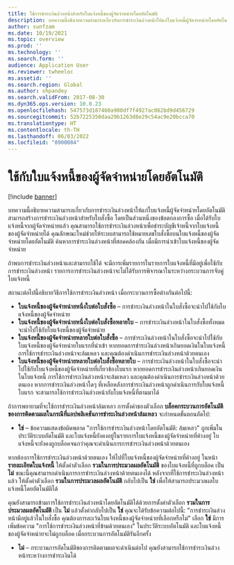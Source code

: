 ```yaml
---
title: ใช้การชำระเงินล่วงหน้าสำหรับใบแจ้งหนี้ของผู้จัดจำหน่ายโดยอัตโนมัติ
description: บทความนี้อธิบายความสามารถเกี่ยวกับการชำระเงินล่วงหน้าให้แก่ใบแจ้งหนี้ผู้จัดจำหน่ายโดยอัตโนมัติ
author: sunfzam
ms.date: 10/19/2021
ms.topic: overview
ms.prod: ''
ms.technology: ''
ms.search.form: ''
audience: Application User
ms.reviewer: twheeloc
ms.assetid: ''
ms.search.region: Global
ms.author: shpandey
ms.search.validFrom: 2017-08-30
ms.dyn365.ops.version: 10.0.23
ms.openlocfilehash: 547573d187460a900df7f4927ac062bd9d456729
ms.sourcegitcommit: 52b7225350daa29b1263d8e29c54ac9e20bcca70
ms.translationtype: HT
ms.contentlocale: th-TH
ms.lasthandoff: 06/03/2022
ms.locfileid: "8900084"
---
```

# <a name="automatically-apply-to-vendor-invoices"></a>ใช้กับใบแจ้งหนี้ของผู้จัดจำหน่ายโดยอัตโนมัติ

[!include [banner](../includes/banner.md)]

บทความนี้อธิบายความสามารถเกี่ยวกับการชำระเงินล่วงหน้าให้แก่ใบแจ้งหนี้ผู้จัดจำหน่ายโดยอัตโนมัติ สามารถสร้างการชำระเงินล่วงหน้าสำหรับใบสั่งซื้อ โดยเป็นส่วนหนึ่งของข้อตกลงการซื้อ เมื่อได้รับใบแจ้งหนี้จากผู้จัดจำหน่ายแล้ว คุณสามารถใช้การชําระเงินล่วงหน้าเพื่อชําระบัญชีเจ้าหนี้จากใบแจ้งหนี้ของผู้จัดจำหน่ายได้ คุณลักษณะใหม่ช่วยให้ระบบสามารถใช้หมายเลขใบสั่งซื้อบนใบแจ้งหนี้ของผู้จัดจำหน่ายโดยอัตโนมัติ ค้นหาการชำระเงินล่วงหน้าที่สอดคล้องกัน เมื่อมีการนําเข้าใบแจ้งหนี้ของผู้จัดจำหน่าย

ถ้าพบการชำระเงินล่วงหน้าและสามารถใช้ได้ จะมีการเพิ่มรายการในรายการใบแจ้งหนี้ที่มีอยู่เพื่อใช้กับการชำระเงินล่วงหน้า รายการการชำระเงินล่วงหน้าจะไม่ได้รับการพิจารณาในระหว่างกระบวนการจับคู่ใบแจ้งหนี้

สถานะต่อไปนี้อธิบายวิธีการใช้การชำระเงินล่วงหน้า เมื่อกระบวนการซื้อต่างกันต่อไปนี้:

- **ใบแจ้งหนี้ของผู้จัดจำหน่ายหนึ่งใบต่อใบสั่งซื้อ** – การชำระเงินล่วงหน้าในใบสั่งซื้อจะนำไปใช้กับใบแจ้งหนี้ของผู้จัดจำหน่าย
- **ใบแจ้งหนี้ของผู้จัดจำหน่ายหนึ่งใบต่อใบสั่งซื้อหลายใบ** – การชำระเงินล่วงหน้าในใบสั่งซื้อทั้งหมดจะนำไปใช้กับใบแจ้งหนี้ของผู้จัดจำหน่าย
- **ใบแจ้งหนี้ของผู้จัดจำหน่ายหลายใบต่อใบสั่งซื้อ** – การชำระเงินล่วงหน้าในใบสั่งซื้อจะนำไปใช้กับใบแจ้งหนี้ของผู้จัดจำหน่ายใบแรกที่นำเข้า หากยอดการชำระเงินล่วงหน้าเกินยอดเงินในใบแจ้งหนี้ การใช้การชำระเงินล่วงหน้าจะล้มเหลว และคุณต้องดำเนินการชำระเงินล่วงหน้าด้วยตนเอง
- **ใบแจ้งหนี้ของผู้จัดจำหน่ายหลายใบต่อใบสั่งซื้อหลายใบ** – การชำระเงินล่วงหน้าในใบสั่งซื้อจะนำไปใช้กับใบแจ้งหนี้ของผู้จัดจำหน่ายที่เกี่ยวข้องใบแรก หากยอดการชำระเงินล่วงหน้าเกินยอดเงินในใบแจ้งหนี้ การใช้การชำระเงินล่วงหน้าจะล้มเหลว และคุณต้องดำเนินการชำระเงินล่วงหน้าด้วยตนเอง หากการชำระเงินล่วงหน้าใดๆ ที่เหลือหลังการชำระเงินล่วงหน้าถูกดำเนินการกับใบแจ้งหนี้ใบแรก จะสามารถใช้การชำระเงินล่วงหน้ากับใบแจ้งหนี้ที่ตามมาได้

ถ้าการพยายามที่จะใช้การชำระเงินล่วงหน้าล้มเหลว การตั้งค่าของตัวเลือก **บล็อคกระบวนการอัตโนมัติของการติดตามผลในกรณีที่แอปพลิเคชันการชำระเงินล่วงหน้าล้มเหลว** จะกำหนดขั้นตอนถัดไป:

- **ใช่** – ข้อความแสดงข้อผิดพลาด "การใช้การชำระเงินล่วงหน้าโดยอัตโนมัติ: ล้มเหลว" ถูกเพิ่มในประวัติระบบอัตโนมัติ และใบแจ้งหนี้ยังคงอยู่ในรายการใบแจ้งหนี้ของผู้จัดจำหน่ายที่ค้างอยู่ ใบแจ้งหนี้จะยังคงถูกบล็อคจนกว่าคุณจะดำเนินการการชำระเงินล่วงหน้าด้วยตนเอง

หากต้องการใช้การชำระเงินล่วงหน้าด้วยตนเอง ให้ไปที่ใบแจ้งหนี้ของผู้จัดจำหน่ายที่ค้างอยู่ ในหน้า **รายละเอียดใบแจ้งหนี้** ให้ตั้งค่าตัวเลือก **รวมในการประมวลผลอัตโนมัติ** ของใบแจ้งหนี้ที่ถูกบล็อค เป็น **ไม่** ขณะนี้คุณสามารถดำเนินการการชำระเงินล่วงหน้าด้วยตนเองได้ หลังจากที่ใช้การชำระเงินล่วงหน้าแล้ว ให้ตั้งค่าตัวเลือก **รวมในการประมวลผลอัตโนมัติ** กลับไปเป็น **ใช่** เพื่อให้สามารถประมวลผลใบแจ้งหนี้โดยอัตโนมัติได้

คุณยังสามารถข้ามการใช้การชำระเงินล่วงหน้าโดยอัตโนมัติได้ด้วยการตั้งค่าตัวเลือก **รวมในการประมวลผลอัตโนมัติ** เป็น **ไม่** แล้วตั้งค่ากลับไปเป็น **ใช่** คุณจะได้รับข้อความต่อไปนี้: "การชำระเงินล่วงหน้ามีอยู่แล้วในใบสั่งซื้อ คุณต้องการละเว้นใบแจ้งหนี้ของผู้จัดจำหน่ายที่เลือกหรือไม่" เลือก **ใช่** มีการเพิ่มข้อความ "การใช้การชำระเงินล่วงหน้าที่ข้ามด้วยตนเอง" ในประวัติระบบอัตโนมัติ และใบแจ้งหนี้ของผู้จัดจำหน่ายจะไม่ถูกบล็อค เมื่อกระบวนการอัตโนมัติรันอีกครั้ง

- **ไม่** – กระบวนการอัตโนมัติของการติดตามผลจะดำเนินต่อไป คุณยังสามารถใช้การชําระเงินล่วงหน้าระหว่างการชําระเงินได้
